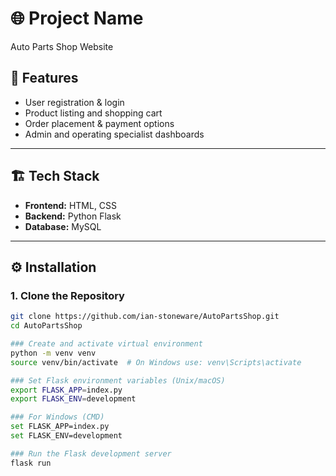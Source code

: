 # 🌐 Project Name

Auto Parts Shop Website


## 🚀 Features

- User registration & login
- Product listing and shopping cart
- Order placement & payment options
- Admin and operating specialist dashboards

---

## 🏗️ Tech Stack

- **Frontend:** HTML, CSS
- **Backend:** Python Flask
- **Database:** MySQL 

---

## ⚙️ Installation

### 1. Clone the Repository

```bash
git clone https://github.com/ian-stoneware/AutoPartsShop.git
cd AutoPartsShop

### Create and activate virtual environment
python -m venv venv
source venv/bin/activate  # On Windows use: venv\Scripts\activate

### Set Flask environment variables (Unix/macOS)
export FLASK_APP=index.py
export FLASK_ENV=development

### For Windows (CMD)
set FLASK_APP=index.py
set FLASK_ENV=development

### Run the Flask development server
flask run


